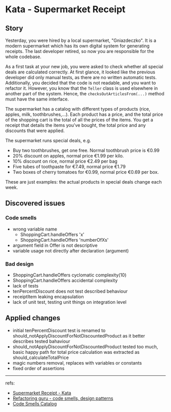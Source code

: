 # Kata - Supermarket Receipt

## Story

Yesterday, you were hired by a local supermarket, "Gniazdeczko". It is a modern
supermarket which has its own digital system for generating receipts. The last
developer retired, so now you are responsible for the whole codebase.

As a first task at your new job, you were asked to check whether all special deals
are calculated correctly. At first glance, it looked like the previous developer
did only manual tests, as there are no written automatic tests. Additionally, you
decided that the code is not readable, and you want to refactor it. However,
you know that the `Teller` class is used elsewhere in another part of the system. 
Hence, the `checksOutArticlesFrom(...)` method must have the same interface.

The supermarket has a catalog with different types of products (rice, apples, 
milk, toothbrushes,...). Each product has a price, and the total price of the 
shopping cart is the total of all the prices of the items. You get a receipt that 
details the items you've bought, the total price and any discounts that were 
applied.

The supermarket runs special deals, e.g.
- Buy two toothbrushes, get one free. Normal toothbrush price is €0.99
- 20% discount on apples, normal price €1.99 per kilo.
- 10% discount on rice, normal price €2.49 per bag
- Five tubes of toothpaste for €7.49, normal price €1.79
- Two boxes of cherry tomatoes for €0.99, normal price €0.69 per box.

These are just examples: the actual products in special deals change each week.






## Discovered issues

### Code smells
- wrong variable name
  - ShoppingCart.handleOffers 'x'
  - ShoppingCart.handleOffers 'numberOfXs'
- argument field in Offer is not descriptive
- variable usage not directly after declaration (argument)


### Bad design
- ShoppingCart.handleOffers cyclomatic complexity(10)
- ShoppingCart.handleOffers accidental complexity
- lack of tests
- tenPercentDiscount does not test described behaviour
- receiptItem leaking encapsulation
- lack of unit test, testing unit things on integration level


## Applied changes
- initial tenPercentDiscount test is renamed to should_notApplyDiscountForNotDiscountedProduct as it better describes tested bahaviour
- should_notApplyDiscountForNotDiscountedProduct tested too much, basic happy path for total price calculation was extracted as should_calculateTotalPrice
- magic numbers removal, replaces with variables or constants
- fixed order of assertions

---

refs:
- [Supermarket Receipt - Kata](https://sammancoaching.org/kata_descriptions/supermarket_receipt.html)
- [Refactoring guru - code smells, design patterns](https://refactoring.guru/)
- [Code Smells Catalog](https://luzkan.github.io/smells) 